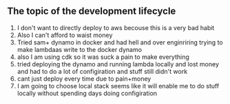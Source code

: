 ## The topic of the development lifecycle

1. I don't want to directly deploy to aws becouse this is a very bad habit
1. Also I can't afford to waist money
1. Tried sam+ dynamo in docker and had hell and over enginriring trying to make lambdaas write to the docker dynamo
1. also I am using cdk so it was suck a pain to make everything 
1. tried deploying the dynamo and running lambda locally and lost money and had to do a lot of configiration and stuff still didn't work
1. cant just deploy every time due to pain+money
1. I am going to choose local stack seems like it will enable me to do stuff locally without spending days doing configiration
